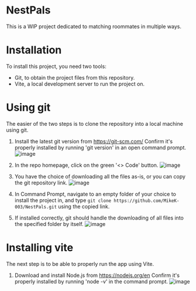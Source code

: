# NestPals
This is a WIP project dedicated to matching roommates in multiple ways.

# Installation
To install this project, you need two tools:
- Git, to obtain the project files from this repository.
- Vite, a local development server to run the project on.

# Using git
The easier of the two steps is to clone the repository into a local machine using git.
1. Install the latest git version from https://git-scm.com/
Confirm it's properly installed by running 'git version' in an open command prompt.
![image](https://github.com/MikeK-003/NestPals/assets/102551944/54f38d81-4029-4f57-b808-d954e79f3907)

2. In the repo homepage, click on the green '<> Code' button.
![image](https://github.com/MikeK-003/NestPals/assets/102551944/e53ed27e-5a6a-4304-81ef-5ae8a3f19abe)

3. You have the choice of downloading all the files as-is, or you can copy the git repository link.
![image](https://github.com/MikeK-003/NestPals/assets/102551944/8d971172-1927-4588-b742-a3ca8961086e)

4. In Command Prompt, navigate to an empty folder of your choice to install the project in, and type
   `git clone https://github.com/MikeK-003/NestPals.git` using the copied link.

5. If installed correctly, git should handle the downloading of all files into the specified folder by itself.
![image](https://github.com/MikeK-003/NestPals/assets/102551944/03802a63-91b4-4a12-abb7-cdb626aead84)

# Installing vite
The next step is to be able to properly run the app using Vite.

1. Download and install Node.js from https://nodejs.org/en
   Confirm it's properly installed by running 'node -v' in the command prompt.
![image](https://github.com/MikeK-003/NestPals/assets/102551944/e8772674-a64a-4cd2-bef6-9c97fa6767ef)

